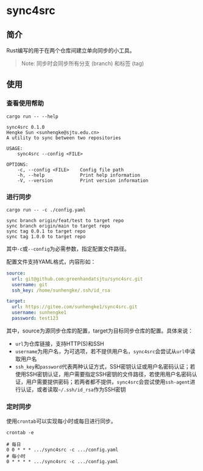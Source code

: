 # sync4src
## 简介

Rust编写的用于在两个仓库间建立单向同步的小工具。
> Note: 同步时会同步所有分支 (branch) 和标签 (tag)

## 使用
### 查看使用帮助
```shell
cargo run -- --help
```
```text
sync4src 0.1.0
Hengke Sun <sunhengke@sjtu.edu.cn>
A utility to sync between two repositories

USAGE:
    sync4src --config <FILE>

OPTIONS:
    -c, --config <FILE>    Config file path
    -h, --help             Print help information
    -V, --version          Print version information
```


### 进行同步
```shell
cargo run -- -c ./config.yaml
```
```text
sync branch origin/feat/test to target repo
sync branch origin/main to target repo
sync tag 0.0.1 to target repo
sync tag 1.0.0 to target repo
```

其中`-c`或`--config`为必需参数，指定配置文件路径。

配置文件支持YAML格式，内容形如：
```yaml
source:
  url: git@github.com:greenhandatsjtu/sync4src.git
  username: git
  ssh_key: /home/sunhengke/.ssh/id_rsa

target:
  url: https://gitee.com/sunhengke1/sync4src.git
  username: sunhengke1
  password: test123
```
其中，source为源同步仓库的配置，target为目标同步仓库的配置。具体来说：
+ `url`为仓库链接，支持HTTP(S)和SSH
+ `username`为用户名，为可选项，若不提供用户名，`sync4src`会尝试从`url`中读取用户名
+ `ssh_key`和`password`代表两种认证方式，SSH密钥认证或用户名密码认证；若使用SSH密钥认证，用户需要指定SSH密钥的文件路径，若使用用户名密码认证，用户需要提供密码；若两者都不提供，`sync4src`会尝试使用`ssh-agent`进行认证，或者读取`~/.ssh/id_rsa`作为SSH密钥


### 定时同步
使用`crontab`可以实现每小时或每日进行同步。
```shell
crontab -e
```
```text
# 每日
0 0 * * * .../sync4src -c .../config.yaml
# 每小时
0 * * * * .../sync4src -c .../config.yaml
```
